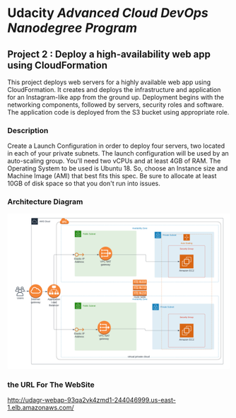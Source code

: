 # Udacity *Advanced Cloud DevOps Nanodegree Program*
## Project 2 : Deploy a high-availability web app using CloudFormation
This project deploys web servers for a highly available web app using CloudFormation.
It creates and deploys the infrastructure and application for an Instagram-like app from the ground up.
Deployment begins with the networking components, followed by servers, security roles and software.
The application code is deployed from the S3 bucket using appropriate role.

### Description
Create a Launch Configuration in order to deploy four servers, two located in each of your private subnets.
The launch configuration will be used by an auto-scaling group.
You'll need two vCPUs and at least 4GB of RAM. The Operating System to be used is Ubuntu 18.
So, choose an Instance size and Machine Image (AMI) that best fits this spec.
Be sure to allocate at least 10GB of disk space so that you don't run into issues.

### Architecture Diagram
![Architecture](./Diagram.png)

### the URL For The WebSite
http://udagr-webap-93qa2vk4zmd1-244046999.us-east-1.elb.amazonaws.com/
